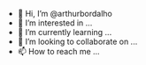 - 👋 Hi, I’m @arthurbordalho
- 👀 I’m interested in ...
- 🌱 I’m currently learning ...
- 💞️ I’m looking to collaborate on ...
- 📫 How to reach me ...

<!---
arthurbordalho/arthurbordalho is a ✨ special ✨ repository because its `README.md` (this file) appears on your GitHub profile.
You can click the Preview link to take a look at your changes.
--->
